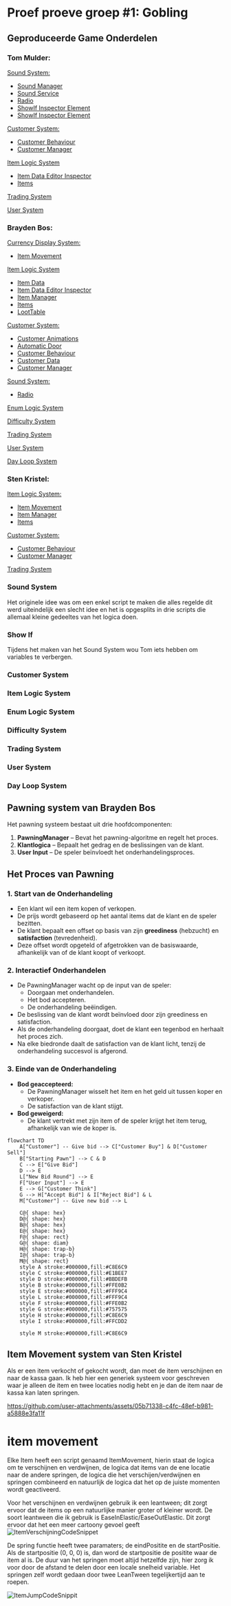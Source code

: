 # Proef proeve groep #1: Gobling

## Geproduceerde Game Onderdelen
### Tom Mulder:
[Sound System:](https://github.com/stenkristel/ProefProeveGroep1/tree/main/Assets/Scripts/Sound)
- [Sound Manager](https://github.com/stenkristel/ProefProeveGroep1/blob/main/Assets/Scripts/Sound/SoundManager.cs)
- [Sound Service](https://github.com/stenkristel/ProefProeveGroep1/blob/main/Assets/Scripts/Sound/SoundService.cs) 
- [Radio](https://github.com/stenkristel/ProefProeveGroep1/blob/main/Assets/Scripts/Sound/Radio.cs) 
- [ShowIf Inspector Element](https://github.com/stenkristel/ProefProeveGroep1/blob/main/Assets/Scripts/Sound/ShowIfInspector.cs) 
- [ShowIf Inspector Element](https://github.com/stenkristel/ProefProeveGroep1/blob/main/Assets/Scripts/Sound/ShowIfAttribute.cs) 

[Customer System:](https://github.com/stenkristel/ProefProeveGroep1/tree/main/Assets/Scripts/Customer)
- [Customer Behaviour](https://github.com/stenkristel/ProefProeveGroep1/blob/main/Assets/Scripts/Customer/CustomerBehaviour.cs)
- [Customer Manager](https://github.com/stenkristel/ProefProeveGroep1/blob/main/Assets/Scripts/Customer/CustomerManager.cs)

[Item Logic System](https://github.com/stenkristel/ProefProeveGroep1/tree/main/Assets/Scripts/Item)
- [Item Data Editor Inspector](https://github.com/stenkristel/ProefProeveGroep1/blob/main/Assets/Scripts/Item/ItemDataEditor.cs)
- [Items](https://github.com/stenkristel/ProefProeveGroep1/blob/main/Assets/Scripts/Item/Items.cs)

[Trading System](https://github.com/stenkristel/ProefProeveGroep1/tree/main/Assets/Scripts/Trading)

[User System](https://github.com/stenkristel/ProefProeveGroep1/tree/main/Assets/Scripts/User)

### Brayden Bos:
[Currency Display System:](https://github.com/stenkristel/ProefProeveGroep1/tree/main/Assets/Scripts/CurrencyDisplay)
- [Item Movement](https://github.com/stenkristel/ProefProeveGroep1/blob/main/Assets/Scripts/CurrencyDisplay/CurrencyDisplay.cs)

[Item Logic System](https://github.com/stenkristel/ProefProeveGroep1/tree/main/Assets/Scripts/Item)
- [Item Data](https://github.com/stenkristel/ProefProeveGroep1/blob/main/Assets/Scripts/Item/ItemData.cs)
- [Item Data Editor Inspector](https://github.com/stenkristel/ProefProeveGroep1/blob/main/Assets/Scripts/Item/ItemDataEditor.cs)
- [Item Manager](https://github.com/stenkristel/ProefProeveGroep1/blob/main/Assets/Scripts/Item/ItemManager.cs)
- [Items](https://github.com/stenkristel/ProefProeveGroep1/blob/main/Assets/Scripts/Item/Items.cs)
- [LootTable](https://github.com/stenkristel/ProefProeveGroep1/blob/main/Assets/Scripts/Item/LootTable.cs)

[Customer System:](https://github.com/stenkristel/ProefProeveGroep1/tree/main/Assets/Scripts/Customer)
- [Customer Animations](https://github.com/stenkristel/ProefProeveGroep1/blob/main/Assets/Scripts/Customer/CustomerAnimations.cs)
- [Automatic Door](https://github.com/stenkristel/ProefProeveGroep1/blob/main/Assets/Scripts/Customer/CustomerAutomaticDoor.cs)
- [Customer Behaviour](https://github.com/stenkristel/ProefProeveGroep1/blob/main/Assets/Scripts/Customer/CustomerBehaviour.cs)
- [Customer Data](https://github.com/stenkristel/ProefProeveGroep1/blob/main/Assets/Scripts/Customer/CustomerData.cs)
- [Customer Manager](https://github.com/stenkristel/ProefProeveGroep1/blob/main/Assets/Scripts/Customer/CustomerManager.cs)

[Sound System:](https://github.com/stenkristel/ProefProeveGroep1/tree/main/Assets/Scripts/Sound)
- [Radio](https://github.com/stenkristel/ProefProeveGroep1/blob/main/Assets/Scripts/Sound/Radio.cs) 

[Enum Logic System](https://github.com/stenkristel/ProefProeveGroep1/tree/main/Assets/Scripts/Enums)

[Difficulty System](https://github.com/stenkristel/ProefProeveGroep1/tree/main/Assets/Scripts/Difficulty)

[Trading System](https://github.com/stenkristel/ProefProeveGroep1/tree/main/Assets/Scripts/Trading)

[User System](https://github.com/stenkristel/ProefProeveGroep1/tree/main/Assets/Scripts/User)

[Day Loop System](https://github.com/stenkristel/ProefProeveGroep1/tree/main/Assets/Scripts/DayLoop)

### Sten Kristel:
[Item Logic System:](https://github.com/stenkristel/ProefProeveGroep1/tree/main/Assets/Scripts/Item)
- [Item Movement](https://github.com/stenkristel/ProefProeveGroep1/blob/main/Assets/Scripts/Item/ItemMovement.cs)
- [Item Manager](https://github.com/stenkristel/ProefProeveGroep1/blob/main/Assets/Scripts/Item/ItemManager.cs)
- [Items](https://github.com/stenkristel/ProefProeveGroep1/blob/main/Assets/Scripts/Item/Items.cs)

[Customer System:](https://github.com/stenkristel/ProefProeveGroep1/tree/main/Assets/Scripts/Customer)
- [Customer Behaviour](https://github.com/stenkristel/ProefProeveGroep1/blob/main/Assets/Scripts/Customer/CustomerBehaviour.cs)
- [Customer Manager](https://github.com/stenkristel/ProefProeveGroep1/blob/main/Assets/Scripts/Customer/CustomerManager.cs)

[Trading System](https://github.com/stenkristel/ProefProeveGroep1/tree/main/Assets/Scripts/Trading)



### Sound System

Het originele idee was om een enkel script te maken die alles regelde dit werd uiteindelijk een slecht idee en het is opgesplits in drie scripts die allemaal kleine gedeeltes van het logica doen.


### Show If

Tijdens het maken van het Sound System wou Tom iets hebben om variables te verbergen.

### Customer System


### Item Logic System


### Enum Logic System


### Difficulty System


### Trading System


### User System


### Day Loop System


## Pawning system van Brayden Bos

Het pawning systeem bestaat uit drie hoofdcomponenten:

1. **PawningManager** – Bevat het pawning-algoritme en regelt het proces.
2. **Klantlogica** – Bepaalt het gedrag en de beslissingen van de klant.
3. **User Input** – De speler beïnvloedt het onderhandelingsproces.

## Het Proces van Pawning

### 1. Start van de Onderhandeling
- Een klant wil een item kopen of verkopen.
- De prijs wordt gebaseerd op het aantal items dat de klant en de speler bezitten.
- De klant bepaalt een offset op basis van zijn **greediness** (hebzucht) en **satisfaction** (tevredenheid).
- Deze offset wordt opgeteld of afgetrokken van de basiswaarde, afhankelijk van of de klant koopt of verkoopt.

### 2. Interactief Onderhandelen
- De PawningManager wacht op de input van de speler:
  - Doorgaan met onderhandelen.
  - Het bod accepteren.
  - De onderhandeling beëindigen.
- De beslissing van de klant wordt beïnvloed door zijn greediness en satisfaction.
- Als de onderhandeling doorgaat, doet de klant een tegenbod en herhaalt het proces zich.
- Na elke biedronde daalt de satisfaction van de klant licht, tenzij de onderhandeling succesvol is afgerond.

### 3. Einde van de Onderhandeling
- **Bod geaccepteerd:**
  - De PawningManager wisselt het item en het geld uit tussen koper en verkoper.
  - De satisfaction van de klant stijgt.
- **Bod geweigerd:**
  - De klant vertrekt met zijn item of de speler krijgt het item terug, afhankelijk van wie de koper is.
```mermaid
flowchart TD
    A["Customer"] -- Give bid --> C["Customer Buy"] & D["Customer Sell"]
    B["Starting Pawn"] --> C & D
    C --> E["Give Bid"]
    D --> E
    L["New Bid Round"] --> E
    F["User Input"] --> E
    E --> G["Customer Think"]
    G --> H["Accept Bid"] & I["Reject Bid"] & L
    M["Customer"] -- Give new bid --> L

    C@{ shape: hex}
    D@{ shape: hex}
    B@{ shape: hex}
    E@{ shape: hex}
    F@{ shape: rect}
    G@{ shape: diam}
    H@{ shape: trap-b}
    I@{ shape: trap-b}
    M@{ shape: rect}
    style A stroke:#000000,fill:#C8E6C9
    style C stroke:#000000,fill:#E1BEE7
    style D stroke:#000000,fill:#BBDEFB
    style B stroke:#000000,fill:#FFE0B2
    style E stroke:#000000,fill:#FFF9C4
    style L stroke:#000000,fill:#FFF9C4
    style F stroke:#000000,fill:#FFE0B2
    style G stroke:#000000,fill:#757575
    style H stroke:#000000,fill:#C8E6C9
    style I stroke:#000000,fill:#FFCDD2

    style M stroke:#000000,fill:#C8E6C9
```

## Item Movement system van Sten Kristel
Als er een item verkocht of gekocht wordt, dan moet de item verschijnen en naar de kassa gaan. 
Ik heb hier een generiek systeem voor geschreven waar je alleen de item en twee locaties nodig hebt en je dan de item naar de kassa kan laten springen.


https://github.com/user-attachments/assets/05b71338-c4fc-48ef-b981-a5888e3fa11f

# item movement
Elke Item heeft een script genaamd ItemMovement, hierin staat de logica om te verschijnen en verdwijnen, de logica dat items van de ene locatie naar de andere springen, de logica die het verschijen/verdwijnen en springen combineerd en natuurlijk de logica dat het op de juiste momenten wordt geactiveerd.

Voor het verschijnen en verdwijnen gebruik ik een leantween; dit zorgt ervoor dat de items op een natuurlijke manier groter of kleiner wordt. De soort leantween die ik gebruik is EaseInElastic/EaseOutElastic. Dit zorgt ervoor dat het een meer cartoony gevoel geeft
![ItemVerschijningCodeSnippet](https://github.com/user-attachments/assets/bb791d74-7b80-4338-b9af-100c86fe04e9)

De spring functie heeft twee paramaters; de eindPositite en de startPositie. Als de startpositie (0, 0, 0) is, dan word de startpositie de positite waar de item al is.
De duur van het springen moet altijd hetzelfde zijn, hier zorg ik voor door de afstand te delen door een locale snelheid variable.
Het springen zelf wordt gedaan door twee LeanTween tegelijkertijd aan te roepen.

![ItemJumpCodeSnippit](https://github.com/user-attachments/assets/00337b0e-f7ce-498f-911b-2dbf91d53a82)
